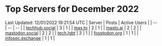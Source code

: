 # Top Servers for December 2022
Last Updated: 12/01/2022 19:21:54 UTC
| Server | Posts | Active Users |
| -- | -- | -- |
| [techhub.social](https://techhub.social/tags/PowerShell) | 3 | 1 |
| [mas.to](https://mas.to/tags/PowerShell) | 2 | 1 |
| [masto.ai](https://masto.ai/tags/PowerShell) | 2 | 2 |
| [mastodon.social](https://mastodon.social/tags/PowerShell) | 2 | 2 |
| [tech.lgbt](https://tech.lgbt/tags/PowerShell) | 2 | 1 |
| [fosstodon.org](https://fosstodon.org/tags/PowerShell) | 1 | 1 |
| [infosec.exchange](https://infosec.exchange/tags/PowerShell) | 1 | 1 |
